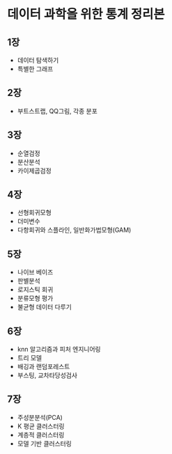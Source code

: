 # 데이터 과학을 위한 통계 정리본

## 1장
- 데이터 탐색하기
- 특별한 그래프

## 2장
- 부트스트랩, QQ그림, 각종 분포

## 3장
- 순열검정
- 분산분석
- 카이제곱검정

## 4장
- 선형회귀모형
- 더미변수
- 다항회귀와 스플라인, 일반화가법모형(GAM)

## 5장
- 나이브 베이즈
- 판별분석
- 로지스틱 회귀
- 분류모형 평가
- 불균형 데이터 다루기

## 6장
- knn 알고리즘과 피처 엔지니어링
- 트리 모델
- 배깅과 랜덤포레스트
- 부스팅, 교차타당성검사

## 7장
- 주성분분석(PCA)
- K 평균 클러스터링
- 계층적 클러스터링
- 모델 기반 클러스터링


